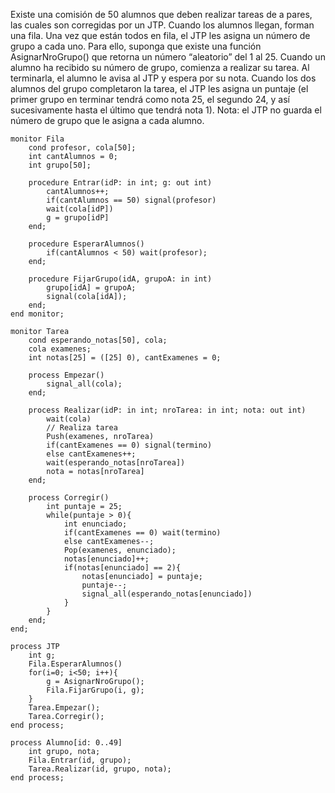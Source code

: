 Existe una comisión de 50 alumnos que deben realizar tareas de a pares, las cuales son corregidas por un JTP. Cuando los alumnos llegan, forman una fila. Una vez que están todos en fila, el JTP les asigna un número de grupo a cada uno. Para ello, suponga que existe una función AsignarNroGrupo() que retorna un número “aleatorio” del 1 al 25. Cuando un alumno ha recibido su número de grupo, comienza a realizar su tarea. Al terminarla, el alumno le avisa al JTP y espera por su nota. Cuando los dos alumnos del grupo completaron la tarea, el JTP les asigna un puntaje (el primer grupo en terminar tendrá como nota 25, el segundo 24, y así sucesivamente hasta el último que tendrá nota 1).
    Nota: el JTP no guarda el número de grupo que le asigna a cada alumno.

````
monitor Fila
    cond profesor, cola[50];
    int cantAlumnos = 0;
    int grupo[50];

    procedure Entrar(idP: in int; g: out int)
        cantAlumnos++;
        if(cantAlumnos == 50) signal(profesor)
        wait(cola[idP])
        g = grupo[idP]
    end;

    procedure EsperarAlumnos()
        if(cantAlumnos < 50) wait(profesor);
    end;
    
    procedure FijarGrupo(idA, grupoA: in int)
        grupo[idA] = grupoA;
        signal(cola[idA]);
    end;
end monitor;

monitor Tarea
    cond esperando_notas[50], cola;
    cola examenes;
    int notas[25] = ([25] 0), cantExamenes = 0;

    process Empezar()
        signal_all(cola);
    end;
    
    process Realizar(idP: in int; nroTarea: in int; nota: out int)
        wait(cola)
        // Realiza tarea
        Push(examenes, nroTarea)
        if(cantExamenes == 0) signal(termino)
        else cantExamenes++;
        wait(esperando_notas[nroTarea])
        nota = notas[nroTarea]
    end;

    process Corregir()
        int puntaje = 25;
        while(puntaje > 0){
            int enunciado;
            if(cantExamenes == 0) wait(termino)
            else cantExamenes--;
            Pop(examenes, enunciado);
            notas[enunciado]++;
            if(notas[enunciado] == 2){
                notas[enunciado] = puntaje;
                puntaje--;
                signal_all(esperando_notas[enunciado])
            }
        }
    end;
end;

process JTP
    int g;
    Fila.EsperarAlumnos()
    for(i=0; i<50; i++){
        g = AsignarNroGrupo();
        Fila.FijarGrupo(i, g);
    }
    Tarea.Empezar();
    Tarea.Corregir();
end process;

process Alumno[id: 0..49]
    int grupo, nota;
    Fila.Entrar(id, grupo);
    Tarea.Realizar(id, grupo, nota);
end process;
````